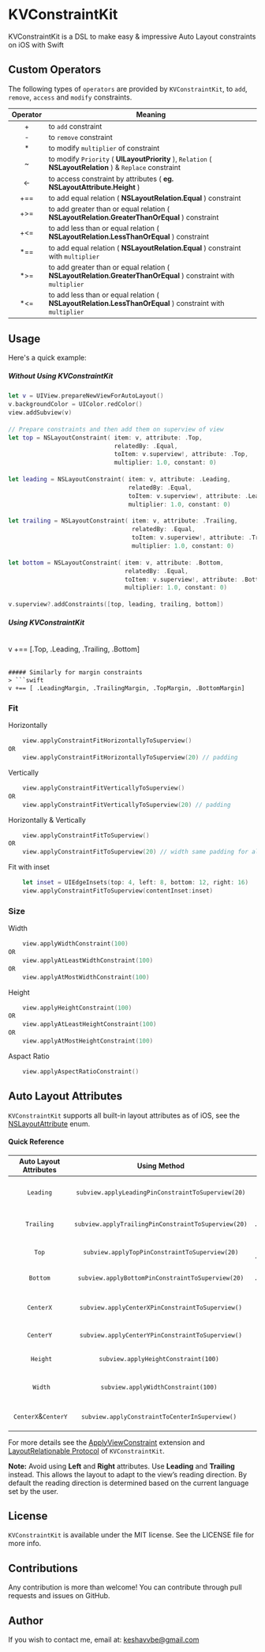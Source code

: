 # KVConstraintKit
KVConstraintKit is a DSL to make easy & impressive Auto Layout constraints on iOS with Swift

## Custom Operators
The following types of `operators` are provided by `KVConstraintKit`, to `add`, `remove`, `access` and `modify` constraints.

| Operator | Meaning |
| :--------: |-------|
|  +  | to `add` constraint |
|  -  | to `remove` constraint |
|  *  | to modify `multiplier` of constraint |
|  ~  | to modify `Priority` ( **UILayoutPriority** ), `Relation` ( **NSLayoutRelation** ) & `Replace` constraint|
| <-  | to access constraint by attributes ( **eg. NSLayoutAttribute.Height** ) |
| +== | to add equal relation ( **NSLayoutRelation.Equal** ) constraint |
| +>= | to add greater than or equal relation ( **NSLayoutRelation.GreaterThanOrEqual** ) constraint |
| +<= | to add less than or equal relation ( **NSLayoutRelation.LessThanOrEqual** ) constraint |
| *== | to add equal relation ( **NSLayoutRelation.Equal** ) constraint with `multiplier` |
| *>= | to add greater than or equal relation ( **NSLayoutRelation.GreaterThanOrEqual** ) constraint with `multiplier` |
| *<= | to add less than or equal relation ( **NSLayoutRelation.LessThanOrEqual** ) constraint with `multiplier` |


## Usage

Here's a quick example:
##### Without Using KVConstraintKit
```swift
let v = UIView.prepareNewViewForAutoLayout()
v.backgroundColor = UIColor.redColor()
view.addSubview(v)
    
// Prepare constraints and then add them on superview of view
let top = NSLayoutConstraint( item: v, attribute: .Top,
	                          relatedBy: .Equal,
	                          toItem: v.superview!, attribute: .Top,
	                          multiplier: 1.0, constant: 0)

let leading = NSLayoutConstraint( item: v, attribute: .Leading,
	                              relatedBy: .Equal,
	                              toItem: v.superview!, attribute: .Leading,
	                              multiplier: 1.0, constant: 0)

let trailing = NSLayoutConstraint( item: v, attribute: .Trailing,
	                               relatedBy: .Equal,
	                               toItem: v.superview!, attribute: .Trailing,
	                               multiplier: 1.0, constant: 0)

let bottom = NSLayoutConstraint( item: v, attribute: .Bottom,
	                             relatedBy: .Equal,
	                             toItem: v.superview!, attribute: .Bottom,
	                             multiplier: 1.0, constant: 0)

v.superview?.addConstraints([top, leading, trailing, bottom])

```
##### Using KVConstraintKit

> ```swift
v +== [.Top, .Leading, .Trailing, .Bottom]
```

##### Similarly for margin constraints
> ```swift
v +== [ .LeadingMargin, .TrailingMargin, .TopMargin, .BottomMargin]
```

### Fit
Horizontally

```swift
	view.applyConstraintFitHorizontallyToSuperview()
OR
	view.applyConstraintFitHorizontallyToSuperview(20) // padding
```
Vertically

```swift
	view.applyConstraintFitVerticallyToSuperview()
OR
	view.applyConstraintFitVerticallyToSuperview(20) // padding
```
Horizontally & Vertically

```swift
	view.applyConstraintFitToSuperview()
OR
	view.applyConstraintFitToSuperview(20) // width same padding for all edge
```

Fit with inset

```swift
	let inset = UIEdgeInsets(top: 4, left: 8, bottom: 12, right: 16)    
	view.applyConstraintFitToSuperview(contentInset:inset)
```
### Size

Width

```swift
	view.applyWidthConstraint(100)
OR
	view.applyAtLeastWidthConstraint(100)
OR
	view.applyAtMostWidthConstraint(100)
```

Height

```swift
	view.applyHeightConstraint(100)
OR
	view.applyAtLeastHeightConstraint(100)
OR
	view.applyAtMostHeightConstraint(100)
```

Aspact Ratio

```swift
	view.applyAspectRatioConstraint()
```
## Auto Layout Attributes
`KVConstraintKit` supports all built-in layout attributes as of iOS, see the [NSLayoutAttribute](https://developer.apple.com/reference/uikit/nslayoutattribute) enum.

#### Quick Reference

| Auto Layout Attributes  | Using Method  | Using Operator | Sketch | 
| :--------: |:--------:|:--------:|:--------:| 
|  `Leading`   | `subview.applyLeadingPinConstraintToSuperview(20)`  | `(subview +== .Leading).constant = 20`   | ![Leading](./Assets/LeadingPinConstraintToSuper.png) |
|  `Trailing`  | `subview.applyTrailingPinConstraintToSuperview(20)` | `(subview +== .Trailing).constant = 20`  | ![Trailing](./Assets/TrailingPinConstraintToSuper.png) |
|    `Top`     | `subview.applyTopPinConstraintToSuperview(20)`      | `(subview +== .Top).constant = 20`       | ![Top](./Assets/TopPinConstraintToSuper.png) |
|   `Bottom`   | `subview.applyBottomPinConstraintToSuperview(20)`   | `(subview +== .Bottom).constant = 20`   | ![Bottom](./Assets/BottomPinConstraintToSuper.png) |
|   `CenterX`  | `subview.applyCenterXPinConstraintToSuperview()`   | `subview +== .CenterX` | ![CenterX](./Assets/CenterXPinConstraintToSuper.png) |
|   `CenterY`  | `subview.applyCenterYPinConstraintToSuperview()`   | `subview +== .CenterY` | ![CenterY](./Assets/CenterYPinConstraintToSuper.png) |
|   `Height`  | `subview.applyHeightConstraint(100)`   | `subview +== (.Height, 100)` | ![CenterY](./Assets/HeightPinConstraintToSuper.png) |
|   `Width`  | `subview.applyWidthConstraint(100)`   | `subview +== (.Width, 100)` | ![CenterY](./Assets/WidthPinConstraintToSuper.png) |
|  `CenterX`&`CenterY`  | `subview.applyConstraintToCenterInSuperview()`   | `subview +== [.CenterX, .CenterY]` | ![CenterY](./Assets/CenterXYPinConstraintToSuper.png) |

For more details see the [ApplyViewConstraint](./KVConstraintKit/ApplyViewConstraint.swift) extension and [LayoutRelationable Protocol](./KVConstraintKit/KVConstraintKitProtocol.swift) of `KVConstraintKit`.

**Note:** Avoid using **Left** and **Right** attributes. Use **Leading** and **Trailing** instead. This allows the layout to adapt to the view’s reading direction. By default the reading direction is determined based on the current language set by the user.

## License

`KVConstraintKit` is available under the MIT license. See the LICENSE file for more info.

## Contributions

Any contribution is more than welcome! You can contribute through pull requests and issues on GitHub.

## Author

If you wish to contact me, email at: keshavvbe@gmail.com
